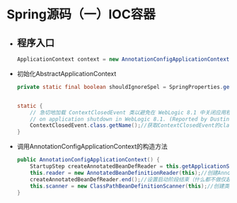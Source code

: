 # Spring源码（一）IOC容器

- ## 程序入口

  ```java
  ApplicationContext context = new AnnotationConfigApplicationContext(SpringConfig.class);
  ```

- 初始化AbstractApplicationContext

  ```java
  private static final boolean shouldIgnoreSpel = SpringProperties.getFlag("spring.spel.ignore");//从SpringProperties中获取spring.spel.ignore的值（true或者false）
  
  
  static {
      // 急切地加载 ContextClosedEvent 类以避免在 WebLogic 8.1 中关闭应用程序时出现奇怪的类加载器问题。
      // on application shutdown in WebLogic 8.1. (Reported by Dustin Woods.)
      ContextClosedEvent.class.getName();//获取ContextClosedEvent的class类
  }
  ```

- 调用AnnotationConfigApplicationContext的构造方法

  ```java
  public AnnotationConfigApplicationContext() {
      StartupStep createAnnotatedBeanDefReader = this.getApplicationStartup().start("spring.context.annotated-bean-reader.create");
      this.reader = new AnnotatedBeanDefinitionReader(this);//创建AnnotatedBeanDefinitionReader
      createAnnotatedBeanDefReader.end();//设置启动阶段结束（什么都不做仅起标记作用）
      this.scanner = new ClassPathBeanDefinitionScanner(this);//创建类Bean扫描器
  }
  ```

  